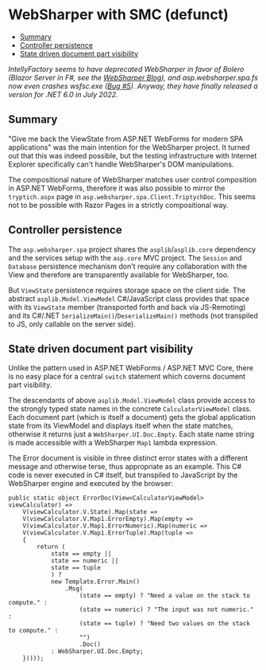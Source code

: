 # WebSharper with SMC (defunct)

* [Summary](#summary)
* [Controller persistence](#controller-persistence)
* [State driven document part visibility](#state-driven-document-part-visibility)

*IntellyFactory seems to have deprecated WebSharper in favor of Bolero (Blazor
Server in F#, see the [WebSharper Blog](https://forums.websharper.com/blogs)),
and asp.websharper.spa.fs now even crashes wsfsc.exe ([Bug #5](/../../issues/5)).
Anyway, they have finally released a version for .NET 6.0 in July 2022.*

## Summary

"Give me back the ViewState from ASP.NET WebForms for modern SPA applications"
was the main intention for the WebSharper project. It turned out that this was
indeed possible, but the testing infrastructure with Internet Explorer
specifically can't handle WebSharper's DOM manipulations.

The compositional nature of WebSharper matches user control composition in
ASP.NET WebForms, therefore it was also possible to mirror the `tryptich.aspx`
page in `asp.websharper.spa.Client.TriptychDoc`. This seems not to be possible
with Razor Pages in a strictly compositional way.


## Controller persistence

The `asp.websharper.spa` project shares the `asplib`/`asplib.core` dependency
and the services setup with the `asp.core` MVC project. The `Session` and
`Database` persistence mechanism don't require any collaboration with the View
and therefore are transparently available for WebSharper, too.

But `ViewState` persistence requires storage space on the client side. The
abstract `asplib.Model.ViewModel` C#/JavaScript class provides that space with
its `ViewState` member (transported forth and back via JS-Remoting) and its
C#/.NET `SerializeMain()`/`DeserializeMain()` methods (not transpiled to JS,
only callable on the server side). 


## State driven document part visibility

Unlike the pattern used in ASP.NET WebForms / ASP.NET MVC Core, there is no easy
place for a central `switch` statement which coverns document part visibility.

The descendants of above `asplib.Model.ViewModel` class provide access to the
strongly typed state names in the concrete `CalculatorViewModel` class.
Each document part (which is itself a document) gets the global application
state from its ViewModel and displays itself when the state matches, otherwise
it returns just a `WebSharper.UI.Doc.Empty`. Each state name string is made
accessible with a WebSharper `Map1` lambda expression.

The Error document is visible in three distinct error states with a different
message and otherwise terse, thus appropriate as an example. This C# code is
never executed in C# itself, but transpiled to JavaScript by the WebSharper
engine and executed by the browser:

```cscharp
public static object ErrorDoc(View<CalculatorViewModel> viewCalculator) =>
    V(viewCalculator.V.State).Map(state =>
    V(viewCalculator.V.Map1.ErrorEmpty).Map(empty =>
    V(viewCalculator.V.Map1.ErrorNumeric).Map(numeric =>
    V(viewCalculator.V.Map1.ErrorTuple).Map(tuple =>
    {
        return (
            state == empty ||
            state == numeric ||
            state == tuple
            ) ?
            new Template.Error.Main()
                .Msg(
                    (state == empty) ? "Need a value on the stack to compute." :
                    (state == numeric) ? "The input was not numeric." :
                    (state == tuple) ? "Need two values on the stack to compute." :
                    "")
                    .Doc()
            : WebSharper.UI.Doc.Empty;
    }))));
```